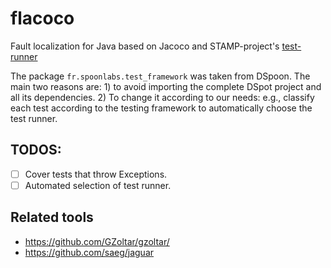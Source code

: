 # flacoco

Fault localization for Java based on Jacoco and STAMP-project's [test-runner](https://github.com/STAMP-project/test-runner)

The package `fr.spoonlabs.test_framework` was taken from DSpoon. The main two reasons are: 1) to avoid importing the complete DSpot project and all its dependencies. 2) To change it according to our needs: e.g., classify each test according to the testing framework to automatically choose the test runner. 



## TODOS:

- [ ] Cover tests that throw Exceptions.
- [ ] Automated selection of test runner.

## Related tools

* https://github.com/GZoltar/gzoltar/
* https://github.com/saeg/jaguar
